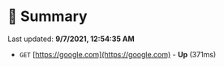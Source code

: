 # 📖 Summary
Last updated: **9/7/2021, 12:54:35 AM**

- `GET` [https://google.com](https://google.com) - **Up** (371ms)
